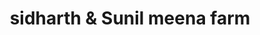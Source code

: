 ---
title: "sidharth & Sunil meena farm"
url: /keshorai-patan/sidharth-und-sunil-meena-farm/
shop: Landwirtschaftlich
---